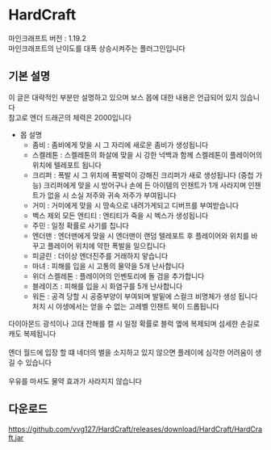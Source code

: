 # HardCraft

마인크래프트 버전 : 1.19.2\
마인크래프트의 난이도를 대폭 상승시켜주는 플러그인입니다

## 기본 설명

이 글은 대략적인 부분만 설명하고 있으며 보스 몹에 대한 내용은 언급되어 있지 읺습니다\
참고로 엔더 드래곤의 체력은 2000입니다


* 몹 설명
  * 좀비 : 좀비에게 맞을 시 그 자리에 새로운 좀비가 생성됩니다
  * 스켈레톤 : 스켈레톤의 화살에 맞을 시 강한 넉백과 함께 스켈레톤이 플레이어의 위치에 텔레포트 됩니다
  * 크리퍼 : 폭발 시 그 위치에 폭발력이 강해진 크리퍼가 새로 생성됩니다 (중첩 가능)
  크리퍼에게 맞을 시 방어구나 손에 든 아이템의 인챈트가 1개 사라지며 인챈트가 없을 시 소실 저주와 귀속 저주가 부여됩니다
  * 거미 : 거미에게 맞을 시 땅속으로 내려가게되고 디버프를 부여받습니다
  * 벡스 제외 모든 엔티티 : 엔티티가 죽을 시 벡스가 생성됩니다
  * 주민 : 일정 확률로 사기를 칩니다
  * 엔더맨 : 엔더맨에게 맞을 시 엔더맨이 랜덤 텔레포트 후 플레이어와 위치를 바꾸고 플레이어 위치에 약한 폭발을 일으킵니다
  * 피글린 : 더이상 엔더진주를 거래하지 앟습니다
  * 마녀 : 피해를 입을 시 고통의 물약을 5개 난사합니다
  * 위더 스켈레톤 : 플레이어의 인벤토리에 돌 검을 추가합니다
  * 블레이즈 : 피해를 입을 시 화염구를 5개 난사합니다
  * 워든 : 공격 당할 시 공중부양이 부여되며 발밑에 스컬크 비명체가 생성 됩니다 처치 시 야생에서는 얻을 수 없는 고레벨 인챈트 북이 드롭됩니다
 

다이아몬드 광석이나 고대 잔해를 캘 시 일정 확률로 블럭 옆에 복제되며 섬세한 손길로 캐도 복제됩니다\
\
엔더 월드에 입장 할 떄 네더의 별을 소지하고 있지 않으면 플레이에 심각한 어려움이 생길 수 있습니다\
\
우유를 마셔도 물약 효과가 사라지지 않습니다

## 다운로드

https://github.com/vvg127/HardCraft/releases/download/HardCraft/HardCraft.jar



